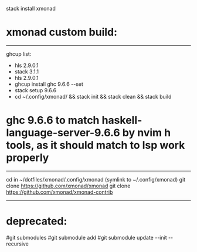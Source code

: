 stack install xmonad

# xmonad custom build:

----------------------------------
ghcup list:
- hls 2.9.0.1
- stack 3.1.1
- hls 2.9.0.1
- ghcup install ghc 9.6.6 --set
- stack setup 9.6.6
- cd ~/.config/xmonad/ && stack init && stack clean && stack build

# ghc 9.6.6 to match haskell-language-server-9.6.6 by nvim h tools, as it should match to lsp work properly

----------------------------------
cd in ~/dotfiles/xmonad/.config/xmonad (symlink to ~/.config/xmonad)
git clone https://github.com/xmonad/xmonad
git clone https://github.com/xmonad/xmonad-contrib

----------------
# deprecated:
#git submodules
#git submodule add <repository-url> <folder-path>
#git submodule update --init --recursive